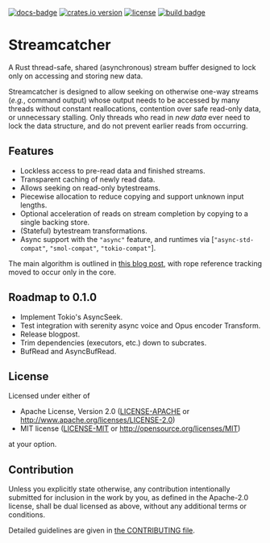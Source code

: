 [![docs-badge][]][docs] [![crates.io version][]][crates.io link] [![license][]][license link] [![build badge]][build]

# Streamcatcher
A Rust thread-safe, shared (asynchronous) stream buffer designed to lock only on accessing and storing new data.

Streamcatcher is designed to allow seeking on otherwise one-way streams (*e.g.*, command output) whose output needs to be accessed by many threads without constant reallocations, contention over safe read-only data, or unnecessary stalling. Only threads who read in *new data* ever need to lock the data structure, and do not prevent earlier reads from occurring.

## Features
* Lockless access to pre-read data and finished streams.
* Transparent caching of newly read data.
* Allows seeking on read-only bytestreams.
* Piecewise allocation to reduce copying and support unknown input lengths.
* Optional acceleration of reads on stream completion by copying to a single backing store.
* (Stateful) bytestream transformations.
* Async support with the `"async"` feature, and runtimes via [`"async-std-compat"`, `"smol-compat"`, `"tokio-compat"`].

The main algorithm is outlined in [this blog post], with rope reference tracking moved to occur only in the core.

## Roadmap to 0.1.0
* Implement Tokio's AsyncSeek.
* Test integration with serenity async voice and Opus encoder Transform.
* Release blogpost.
* Trim dependencies (executors, etc.) down to subcrates.
* BufRead and AsyncBufRead.

## License

Licensed under either of

 * Apache License, Version 2.0
   ([LICENSE-APACHE](LICENSE-APACHE) or http://www.apache.org/licenses/LICENSE-2.0)
 * MIT license
   ([LICENSE-MIT](LICENSE-MIT) or http://opensource.org/licenses/MIT)

at your option.

## Contribution

Unless you explicitly state otherwise, any contribution intentionally submitted
for inclusion in the work by you, as defined in the Apache-2.0 license, shall be
dual licensed as above, without any additional terms or conditions.

Detailed guidelines are given in [the CONTRIBUTING file].

[this blog post]: https://mcfelix.me/blog/shared-buffers/
[the CONTRIBUTING file]: CONTRIBUTING.md

[build badge]: https://img.shields.io/github/workflow/status/FelixMcFelix/streamcatcher/Build%20and%20Test%20(Stable)?style=flat-square
[build]: https://github.com/FelixMcFelix/streamcatcher/actions

[docs-badge]: https://img.shields.io/badge/docs-online-4d76ae.svg?style=flat-square
[docs]: https://docs.rs/streamcatcher

[crates.io link]: https://crates.io/crates/streamcatcher
[crates.io version]: https://img.shields.io/crates/v/streamcatcher.svg?style=flat-square

[license]: https://img.shields.io/crates/l/streamcatcher?style=flat-square
[license link]: https://opensource.org/licenses/Apache-2.0